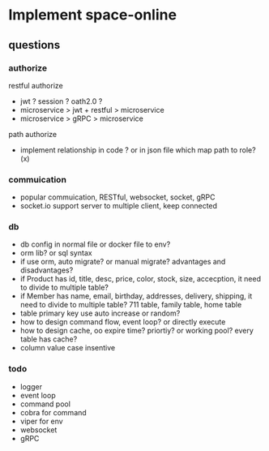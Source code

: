 # Implement space-online

## questions

### authorize

restful authorize

- jwt ?  session ?  oath2.0 ?
- microservice > jwt + restful > microservice
- microservice > gRPC > microservice

path authorize

- implement relationship in code ? or in json file which map path to role? (x)

### commuication

- popular commuication, RESTful, websocket, socket, gRPC
- socket.io support server to multiple client, keep connected

### db

- db config in normal file or docker file to env?
- orm lib? or sql syntax
- if use orm, auto migrate? or manual migrate? advantages and disadvantages?
- if Product has id, title, desc, price, color, stock, size, accecption, it need to divide to multiple table?
- if Member has name, email, birthday, addresses, delivery, shipping, it need to divide to multiple table? 711 table, family table, home table
- table primary key use auto increase or random?
- how to design command flow, event loop? or directly execute
- how to design cache, oo expire time? priortiy? or working pool? every table has cache?
- column value case insentive

### todo

- logger
- event loop
- command pool
- cobra for command
- viper for env
- websocket
- gRPC
